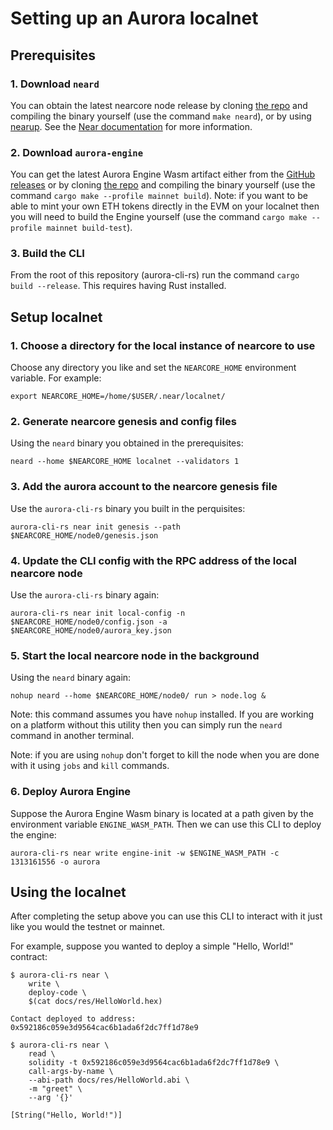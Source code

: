 # Setting up an Aurora localnet

## Prerequisites

### 1. Download `neard`

You can obtain the latest nearcore node release by cloning [the repo](https://github.com/near/nearcore) and compiling the binary yourself (use the command `make neard`), or by using [nearup](https://github.com/near-guildnet/nearup). See the [Near documentation](https://near-nodes.io/rpc/run-rpc-node-without-nearup) for more information.

### 2. Download `aurora-engine`

You can get the latest Aurora Engine Wasm artifact either from the [GitHub releases](https://github.com/aurora-is-near/aurora-engine/releases/latest) or by cloning [the repo](https://github.com/aurora-is-near/aurora-engine) and compiling the binary yourself (use the command `cargo make --profile mainnet build`). Note: if you want to be able to mint your own ETH tokens directly in the EVM on your localnet then you will need to build the Engine yourself (use the command `cargo make --profile mainnet build-test`).

### 3. Build the CLI

From the root of this repository (aurora-cli-rs) run the command `cargo build --release`. This requires having Rust installed.

## Setup localnet

### 1. Choose a directory for the local instance of nearcore to use

Choose any directory you like and set the `NEARCORE_HOME` environment variable. For example:

```
export NEARCORE_HOME=/home/$USER/.near/localnet/
```

### 2. Generate nearcore genesis and config files

Using the `neard` binary you obtained in the prerequisites:

```
neard --home $NEARCORE_HOME localnet --validators 1
```

### 3. Add the aurora account to the nearcore genesis file

Use the `aurora-cli-rs` binary you built in the perquisites:

```
aurora-cli-rs near init genesis --path $NEARCORE_HOME/node0/genesis.json
```

### 4. Update the CLI config with the RPC address of the local nearcore node

Use the `aurora-cli-rs` binary again:

```
aurora-cli-rs near init local-config -n $NEARCORE_HOME/node0/config.json -a $NEARCORE_HOME/node0/aurora_key.json
```

### 5. Start the local nearcore node in the background

Using the `neard` binary again:

```
nohup neard --home $NEARCORE_HOME/node0/ run > node.log &
```

Note: this command assumes you have `nohup` installed. If you are working on a platform without this utility then you can simply run the `neard` command in another terminal.

Note: if you are using `nohup` don't forget to kill the node when you are done with it using `jobs` and `kill` commands.

### 6. Deploy Aurora Engine

Suppose the Aurora Engine Wasm binary is located at a path given by the environment variable `ENGINE_WASM_PATH`. Then we can use this CLI to deploy the engine:

```
aurora-cli-rs near write engine-init -w $ENGINE_WASM_PATH -c 1313161556 -o aurora
```

## Using the localnet

After completing the setup above you can use this CLI to interact with it just like you would the testnet or mainnet.

For example, suppose you wanted to deploy a simple "Hello, World!" contract:

```
$ aurora-cli-rs near \
    write \
    deploy-code \
    $(cat docs/res/HelloWorld.hex)

Contact deployed to address: 0x592186c059e3d9564cac6b1ada6f2dc7ff1d78e9
```

```
$ aurora-cli-rs near \
    read \
    solidity -t 0x592186c059e3d9564cac6b1ada6f2dc7ff1d78e9 \
    call-args-by-name \
    --abi-path docs/res/HelloWorld.abi \
    -m "greet" \
    --arg '{}'

[String("Hello, World!")]
```
